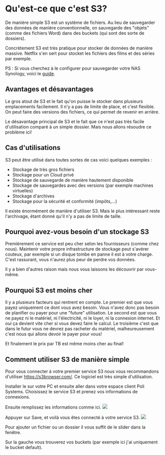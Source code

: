 # Qu'est-ce que c'est S3?

De manière simple S3 est un système de fichiers. Au lieu de sauvegarder des données de manière conventionnelle, on sauvegarde des "objets" (comme des fichiers Word) dans des buckets (qui sont des sorte de dossiers).

Concrètement S3 est très pratique pour stocker de données de manière massive. Netflix s'en sert pour stocket les fichiers des films et des séries par exemple.

PS : Si vous cherchez à le configurer pour sauvegarder votre NAS Synology, voici le [guide](https://wiki.polisystems.ch/Francais/Hebergement/Hebergement-S3/Backup-S3-NAS-Synology/).

## Avantages et désavantages

Le gros atout de S3 et le fait qu'on puisse le stocker dans plusieurs emplacements facilement.
Il n'y a pas de limite de place, et c'est flexible.
On peut faire des versions des fichiers, ce qui permet de revenir en arrière.

Le désavantage principal de S3 et le fait que ce n'est pas très facile d'utilisation comparé à un simple dossier.
Mais nous allons résoudre ce problème ici!

## Cas d'utilisations

S3 peut être utilisé dans toutes sortes de cas voici quelques exemples :

- Stockage de très gros fichiers
- Stockage pour un Cloud privé
- Stockage de sauvegarde de manière hautement disponible
- Stockage de sauvegardes avec des versions (par exemple machines virtuelles)
- Stockage d'archives
- Stockage pour la sécurité et conformité (impôts,...)

Il existe énormément de manière d'utiliser S3. Mais le plus intéressant reste l'archivage, étant donné qu'il n'y a pas de limite de taille.

## Pourquoi avez-vous besoin d'un stockage S3

Premièrement ce service est peu cher selon les fournisseurs (comme chez nous).
Maintenir votre propre infrastructure de stockage peut s'avérer couteux, par exemple si un disque tombe en panne il est à votre charge.
C'est rassurant, vous n'aurez plus peur de perdre vos données.

Il y a bien d'autres raison mais nous vous laissons les découvrir par vous-même.

## Pourquoi S3 est moins cher

Il y a plusieurs facteurs qui rentrent en compte. 
Le premier est que vous payez uniquement ce dont vous avez besoin. Vous n'avez donc pas besoin de planifier ou payer pour une "future" utilisation.
Le second est que vous ne payez ni le matériel, ni l'électricité, ni le loyer, ni la connexion internet. Et oui ça devient vite cher si vous devez faire le calcul.
Le troisième c'est que dans le futur vous ne devrez pas racheter du matériel, malheureusement c'est nous qui allons devoir le payer pour vous!

Et finalement le prix par TB est même moins cher au final! 

## Comment utiliser S3 de manière simple

Pour vous connecter à votre premier service S3 nous vous recommandons d'utiliser https://s3browser.com/.
Ce logiciel est très simple d'utilisation. 

Installer le sur votre PC et ensuite aller dans votre espace client Poli Systems.
Choisissez le service S3 et prenez vos informations de connexions.

Ensuite remplissez les informations comme ici.
![](https://i.imgur.com/f8JjwVT.png)

Appuyer sur Save, et voilà vous êtes connecté à votre service S3.
![](https://i.imgur.com/72kHUf4.png)

Pour ajouter un fichier ou un dossier il vous suffit de le slider dans la fenêtre.

Sur la gauche vous trouverez vos buckets (par exemple ici j'ai uniquement le bucket default).
